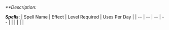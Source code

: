 _**Description:_

***Spells***:
| Spell Name | Effect | Level Required | Uses Per Day |
| -- | -- | -- | -- | 
| | | | | 

